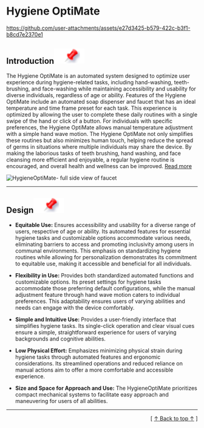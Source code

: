 # Hygiene OptiMate

https://github.com/user-attachments/assets/e27d3425-b579-422c-b3f1-b8cd7e2370e1



## Introduction[![](https://raw.githubusercontent.com/aregtech/areg-sdk/master/docs/img/pin.svg)](#introduction)

The Hygiene OptiMate is an automated system designed to optimize user experience during hygiene-related tasks, including hand-washing, teeth-brushing, and face-washing while maintaining accessibility and usability for diverse individuals, regardless of age or ability. Features of the Hygiene OptiMate include an automated soap dispenser and faucet that has an ideal temperature and time frame preset for each task. This experience is optimized by allowing the user to complete these daily routines with a single swipe of the hand or click of a button. For individuals with specific preferences, the Hygiene OptiMate allows manual temperature adjustment with a simple hand wave motion. The Hygiene OptiMate not only simplifies these routines but also minimizes human touch, helping reduce the spread of germs in situations where multiple individuals may share the device. By making the laborious tasks of teeth brushing, hand washing, and face cleansing more efficient and enjoyable, a regular hygiene routine is encouraged, and overall health and wellness can be improved. <a href="https://1drv.ms/b/s!AsWz1U2b_orTqUK5zfbbsLKLqJw8?e=GVCf9l">Read more</a></p>

![HygieneOptiMate- full side view of faucet](https://github.com/user-attachments/assets/37f4ece4-7bb4-4316-9e0b-90f26fa17ca1)

---

## Design[![](https://raw.githubusercontent.com/aregtech/areg-sdk/master/docs/img/pin.svg)](#design)

* **Equitable Use:** Ensures accessibility and usability for a diverse range of users, respective of age or ability. Its automated features for essential hygiene tasks and customizable options accommodate various needs, eliminating barriers to access and promoting inclusivity among users in communal environments. This emphasis on standardizing hygiene routines while allowing for personalization demonstrates its commitment to equitable use, making it accessible and beneficial for all individuals.

* **Flexibility in Use:** Provides both standardized automated functions and customizable options. Its preset settings for hygiene tasks accommodate those preferring default configurations, while the manual adjustment feature through hand wave motion caters to individual preferences. This adaptability ensures users of varying abilities and needs can engage with the device comfortably.

* **Simple and Intuitive Use:** Provides a user-friendly interface that simplifies hygiene tasks. Its single-click operation and clear visual cues ensure a simple, straightforward experience for users of varying backgrounds and cognitive abilities.
* **Low Physical Effort:** Emphasizes minimizing physical strain during hygiene tasks through automated features and ergonomic considerations. Its streamlined operations and reduced reliance on manual actions aim to offer a more comfortable and accessible experience.
* **Size and Space for Approach and Use:** The HygieneOptiMate prioritizes compact mechanical systems to facilitate easy approach and maneuvering for users of all abilities.


---
<div align="right">[ <a href="#table-of-contents">↑ Back to top ↑</a> ]</div>
